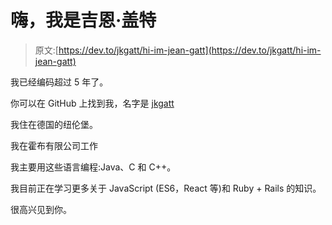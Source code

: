 # 嗨，我是吉恩·盖特

> 原文:[https://dev.to/jkgatt/hi-im-jean-gatt](https://dev.to/jkgatt/hi-im-jean-gatt)

我已经编码超过 5 年了。

你可以在 GitHub 上找到我，名字是 [jkgatt](https://github.com/jkgatt)

我住在德国的纽伦堡。

我在霍布有限公司工作

我主要用这些语言编程:Java、C 和 C++。

我目前正在学习更多关于 JavaScript (ES6，React 等)和 Ruby + Rails 的知识。

很高兴见到你。